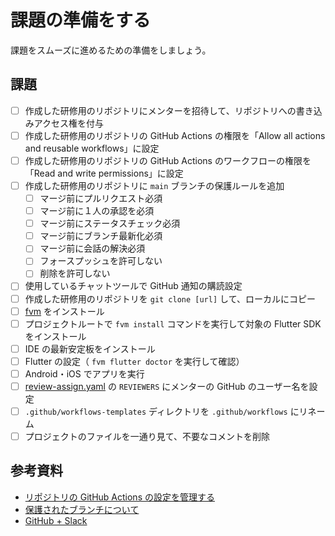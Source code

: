 # 課題の準備をする

課題をスムーズに進めるための準備をしましょう。

## 課題

- [ ] 作成した研修用のリポジトリにメンターを招待して、リポジトリへの書き込みアクセス権を付与
- [ ] 作成した研修用のリポジトリの GitHub Actions の権限を「Allow all actions and reusable workflows」に設定
- [ ] 作成した研修用のリポジトリの GitHub Actions のワークフローの権限を「Read and write permissions」に設定
- [ ] 作成した研修用のリポジトリに `main` ブランチの保護ルールを追加
  - [ ] マージ前にプルリクエスト必須
  - [ ] マージ前に１人の承認を必須
  - [ ] マージ前にステータスチェック必須
  - [ ] マージ前にブランチ最新化必須
  - [ ] マージ前に会話の解決必須
  - [ ] フォースプッシュを許可しない
  - [ ] 削除を許可しない
- [ ] 使用しているチャットツールで GitHub 通知の購読設定
- [ ] 作成した研修用のリポジトリを `git clone [url]` して、ローカルにコピー
- [ ] [fvm] をインストール
- [ ] プロジェクトルートで `fvm install` コマンドを実行して対象の Flutter SDK をインストール
- [ ] IDE の最新安定板をインストール
- [ ] Flutter の設定（ `fvm flutter doctor` を実行して確認）
- [ ] Android・iOS でアプリを実行
- [ ] [review-assign.yaml] の `REVIEWERS` にメンターの GitHub のユーザー名を設定
- [ ] `.github/workflows-templates` ディレクトリを `.github/workflows` にリネーム
- [ ] プロジェクトのファイルを一通り見て、不要なコメントを削除

## 参考資料

- [リポジトリの GitHub Actions の設定を管理する]
- [保護されたブランチについて]
- [GitHub + Slack]

<!-- Links -->

[fvm]: https://fvm.app/

[review-assign.yaml]: https://github.com/yumemi-inc/flutter-training-template/blob/main/.github/templates/.github/workflows/review-assign.yaml#L8

[リポジトリの GitHub Actions の設定を管理する]: https://docs.github.com/ja/repositories/managing-your-repositorys-settings-and-features/enabling-features-for-your-repository/managing-github-actions-settings-for-a-repository#allowing-select-actions-and-reusable-workflows-to-run

[保護されたブランチについて]: https://docs.github.com/ja/repositories/configuring-branches-and-merges-in-your-repository/defining-the-mergeability-of-pull-requests/about-protected-branches

[GitHub + Slack]: https://slack.github.com
